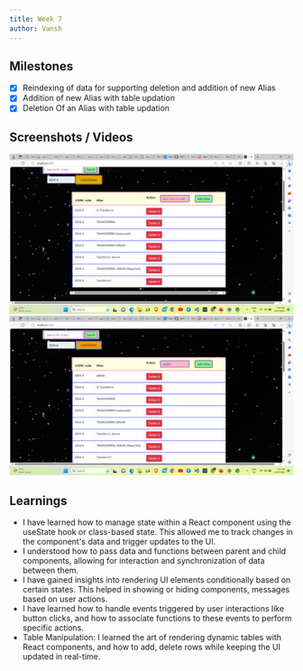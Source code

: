 ```yaml
---
title: Week 7
author: Vansh
---
```


## Milestones

- [x] Reindexing of data for supporting deletion and addition of new Alias
- [x] Addition of new Alias with table updation
- [x] Deletion Of an Alias with table updation

## Screenshots / Videos

![Table for Addition or Deletion of Alias](.\assets\image9.png)
![Addition of Alias with table updation](.\assets\image10.png)

## Learnings

- I have learned how to manage state within a React component using the useState hook or class-based state. This allowed me to track changes in the component's data and trigger updates to the UI.
- I understood how to pass data and functions between parent and child components, allowing for interaction and synchronization of data between them.
- I have gained insights into rendering UI elements conditionally based on certain states. This helped in showing or hiding components, messages based on user actions.
- I have learned how to handle events triggered by user interactions like button clicks, and how to associate functions to these events to perform specific actions.
- Table Manipulation: I learned the art of rendering dynamic tables with React components, and how to add, delete rows while keeping the UI updated in real-time.
